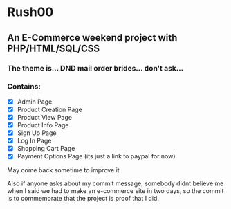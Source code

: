 # Rush00
## An E-Commerce weekend project with PHP/HTML/SQL/CSS

### The theme is... DND mail order brides... don't ask...

### Contains:
 - [x] Admin Page
 - [x] Product Creation Page
 - [x] Product View Page
 - [x] Product Info Page
 - [x] Sign Up Page
 - [x] Log In Page
 - [x] Shopping Cart Page
 - [x] Payment Options Page (its just a link to paypal for now)
 
May come back sometime to improve it

Also if anyone asks about my commit message, 
somebody didnt believe me when I said we had to make an e-commerce site in two days, 
so the commit is to commemorate that the project is proof that I did.
